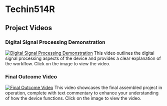 # Techin514R
## Project Videos

### Digital Signal Processing Demonstration
[![Digital Signal Processing Demonstration](https://via.placeholder.com/150)](https://share.icloud.com/photos/0d7yAr1XkUEvc-6QQSBR9itoA)
This video outlines the digital signal processing aspects of the device and provides a clear explanation of the workflow. Click on the image to view the video.

### Final Outcome Video
[![Final Outcome Video](https://via.placeholder.com/150)](https://share.icloud.com/photos/0a1IVZ1GZbAur7azwlzk8Gv_A)
This video showcases the final assembled project in operation, complete with text commentary to enhance your understanding of how the device functions. Click on the image to view the video.
